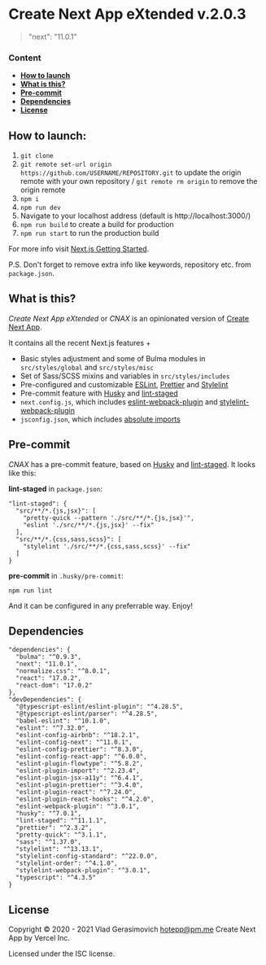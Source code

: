 # Create Next App eXtended v.2.0.3

> "next": "11.0.1"

### Content

- **[How to launch](#how-to-launch)**
- **[What is this?](#what-is-this)**
- **[Pre-commit](#pre-commit)**
- **[Dependencies](#dependencies)**
- **[License](#license)**

## How to launch:

1. `git clone`
2. `git remote set-url origin https://github.com/USERNAME/REPOSITORY.git` to update the origin remote with your own repository / `git remote rm origin` to remove the origin remote
3. `npm i`
4. `npm run dev`
5. Navigate to your localhost address
   (default is http://localhost:3000/)
6. `npm run build` to create a build for production
7. `npm run start` to run the production build

For more info visit [Next.js Getting Started](https://nextjs.org/docs/getting-started).

P.S. Don't forget to remove extra info like keywords, repository etc. from `package.json`.

## What is this?

_Create Next App eXtended_ or _CNAX_ is an opinionated version of [Create Next App](https://nextjs.org/docs/api-reference/create-next-app).

It contains all the recent Next.js features +

- Basic styles adjustment and some of Bulma modules in `src/styles/global` and `src/styles/misc`
- Set of Sass/SCSS mixins and variables in `src/styles/includes`
- Pre-configured and customizable [ESLint](https://eslint.org/), [Prettier](https://prettier.io/) and [Stylelint](https://stylelint.io/)
- Pre-commit feature with [Husky](https://github.com/typicode/husky) and [lint-staged](https://github.com/okonet/lint-staged)
- `next.config.js`, which includes [eslint-webpack-plugin](https://github.com/webpack-contrib/eslint-webpack-plugin) and [stylelint-webpack-plugin](https://github.com/webpack-contrib/stylelint-webpack-plugin)
- `jsconfig.json`, which includes [absolute imports](https://nextjs.org/docs/advanced-features/module-path-aliases)

## Pre-commit

_CNAX_ has a pre-commit feature, based on [Husky](https://github.com/typicode/husky) and [lint-staged](https://github.com/okonet/lint-staged). It looks like this:

**lint-staged** in `package.json`:

```
"lint-staged": {
  "src/**/*.{js,jsx}": [
    "pretty-quick --pattern './src/**/*.{js,jsx}'",
    "eslint './src/**/*.{js,jsx}' --fix"
  ],
  "src/**/*.{css,sass,scss}": [
    "stylelint './src/**/*.{css,sass,scss}' --fix"
  ]
}
```

**pre-commit** in `.husky/pre-commit`:

```
npm run lint
```

And it can be configured in any preferrable way. Enjoy!

## Dependencies

```
"dependencies": {
  "bulma": "^0.9.3",
  "next": "11.0.1",
  "normalize.css": "^8.0.1",
  "react": "17.0.2",
  "react-dom": "17.0.2"
},
"devDependencies": {
  "@typescript-eslint/eslint-plugin": "^4.28.5",
  "@typescript-eslint/parser": "^4.28.5",
  "babel-eslint": "^10.1.0",
  "eslint": "^7.32.0",
  "eslint-config-airbnb": "^18.2.1",
  "eslint-config-next": "^11.0.1",
  "eslint-config-prettier": "^8.3.0",
  "eslint-config-react-app": "^6.0.0",
  "eslint-plugin-flowtype": "^5.8.2",
  "eslint-plugin-import": "^2.23.4",
  "eslint-plugin-jsx-a11y": "^6.4.1",
  "eslint-plugin-prettier": "^3.4.0",
  "eslint-plugin-react": "^7.24.0",
  "eslint-plugin-react-hooks": "^4.2.0",
  "eslint-webpack-plugin": "^3.0.1",
  "husky": "^7.0.1",
  "lint-staged": "^11.1.1",
  "prettier": "^2.3.2",
  "pretty-quick": "^3.1.1",
  "sass": "^1.37.0",
  "stylelint": "^13.13.1",
  "stylelint-config-standard": "^22.0.0",
  "stylelint-order": "^4.1.0",
  "stylelint-webpack-plugin": "^3.0.1",
  "typescript": "^4.3.5"
}
```

## License

Copyright © 2020 - 2021 Vlad Gerasimovich <hotepp@pm.me> Create Next App by Vercel Inc.

Licensed under the ISC license.
